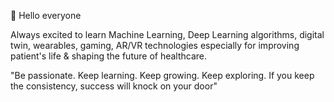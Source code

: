 👋 Hello everyone 

Always excited to learn Machine Learning, Deep Learning algorithms, digital twin, wearables, gaming, AR/VR technologies especially for improving patient's life & shaping the future of healthcare.

"Be passionate. Keep learning. Keep growing. Keep exploring. If you keep the consistency, success will knock on your door" 
<!---
Janani-harshu/Janani-harshu is a ✨ special ✨ repository because its `README.md` (this file) appears on your GitHub profile.
You can click the Preview link to take a look at your changes.
--->
